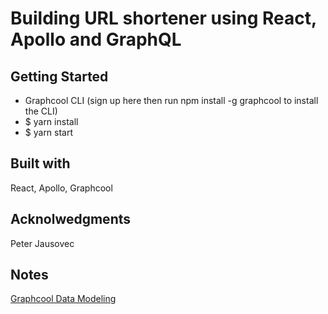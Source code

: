 # Building URL shortener using React, Apollo and GraphQL 

## Getting Started

- Graphcool CLI (sign up here then run npm install -g graphcool to install the CLI)
- $ yarn install
- $ yarn start

## Built with

React, Apollo, Graphcool

## Acknolwedgments 

Peter Jausovec

## Notes

[Graphcool Data Modeling](https://www.graph.cool/docs/reference/database/data-modelling-eiroozae8u/)
